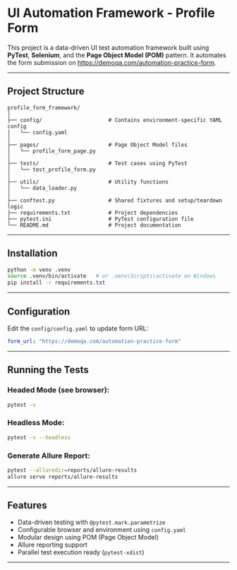 # UI Automation Framework - Profile Form

This project is a data-driven UI test automation framework built using **PyTest**, **Selenium**, and the **Page Object Model (POM)** pattern. 
It automates the form submission on https://demoqa.com/automation-practice-form.

---

## Project Structure

```
profile_form_framework/
│
├── config/                     # Contains environment-specific YAML config
│   └── config.yaml
│
├── pages/                      # Page Object Model files
│   └── profile_form_page.py
│
├── tests/                      # Test cases using PyTest
│   └── test_profile_form.py
│
├── utils/                      # Utility functions
│   └── data_loader.py
│
├── conftest.py                 # Shared fixtures and setup/teardown logic
├── requirements.txt            # Project dependencies
├── pytest.ini                  # PyTest configuration file
└── README.md                   # Project documentation
```

---

## Installation

```bash
python -m venv .venv
source .venv/bin/activate   # or .venv\Scripts\activate on Windows
pip install -r requirements.txt
```

---

## Configuration

Edit the `config/config.yaml` to update form URL:

```yaml
form_url: "https://demoqa.com/automation-practice-form"
```

---

## Running the Tests

### Headed Mode (see browser):

```bash
pytest -v
```

### Headless Mode:

```bash
pytest -v --headless
```

### Generate Allure Report:

```bash
pytest --alluredir=reports/allure-results
allure serve reports/allure-results
```

---

## Features

- Data-driven testing with `@pytest.mark.parametrize`
- Configurable browser and environment using `config.yaml`
- Modular design using POM (Page Object Model)
- Allure reporting support
- Parallel test execution ready (`pytest-xdist`)

---


